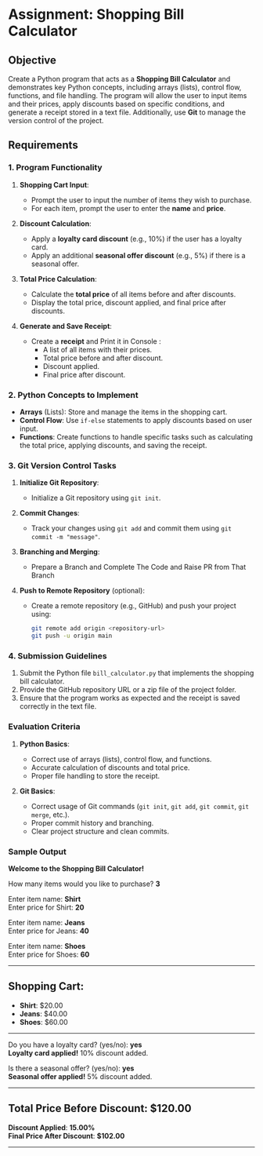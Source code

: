 # **Assignment: Shopping Bill Calculator**

## **Objective**
Create a Python program that acts as a **Shopping Bill Calculator** and demonstrates key Python concepts, including arrays (lists), control flow, functions, and file handling. The program will allow the user to input items and their prices, apply discounts based on specific conditions, and generate a receipt stored in a text file. Additionally, use **Git** to manage the version control of the project.

## **Requirements**

### **1. Program Functionality**
1. **Shopping Cart Input**:
   - Prompt the user to input the number of items they wish to purchase.
   - For each item, prompt the user to enter the **name** and **price**.

2. **Discount Calculation**:
   - Apply a **loyalty card discount** (e.g., 10%) if the user has a loyalty card.
   - Apply an additional **seasonal offer discount** (e.g., 5%) if there is a seasonal offer.

3. **Total Price Calculation**:
   - Calculate the **total price** of all items before and after discounts.
   - Display the total price, discount applied, and final price after discounts.

4. **Generate and Save Receipt**:
   - Create a **receipt** and Print it in Console :
     - A list of all items with their prices.
     - Total price before and after discount.
     - Discount applied.
     - Final price after discount.

### **2. Python Concepts to Implement**
- **Arrays** (Lists): Store and manage the items in the shopping cart.
- **Control Flow**: Use `if-else` statements to apply discounts based on user input.
- **Functions**: Create functions to handle specific tasks such as calculating the total price, applying discounts, and saving the receipt.

### **3. Git Version Control Tasks**
1. **Initialize Git Repository**:
   - Initialize a Git repository using `git init`.

2. **Commit Changes**:
   - Track your changes using `git add` and commit them using `git commit -m "message"`.

3. **Branching and Merging**:
   - Prepare a Branch and Complete The Code and Raise PR from That Branch
     
4. **Push to Remote Repository** (optional):
   - Create a remote repository (e.g., GitHub) and push your project using:
     ```bash
     git remote add origin <repository-url>
     git push -u origin main
     ```

### **4. Submission Guidelines**
1. Submit the Python file `bill_calculator.py` that implements the shopping bill calculator.
2. Provide the GitHub repository URL or a zip file of the project folder.
3. Ensure that the program works as expected and the receipt is saved correctly in the text file.

### **Evaluation Criteria**
1. **Python Basics**:
   - Correct use of arrays (lists), control flow, and functions.
   - Accurate calculation of discounts and total price.
   - Proper file handling to store the receipt.

2. **Git Basics**:
   - Correct usage of Git commands (`git init`, `git add`, `git commit`, `git merge`, etc.).
   - Proper commit history and branching.
   - Clear project structure and clean commits.

### **Sample Output**

**Welcome to the Shopping Bill Calculator!**

How many items would you like to purchase? **3**

Enter item name: **Shirt**  
Enter price for Shirt: **20**

Enter item name: **Jeans**  
Enter price for Jeans: **40**

Enter item name: **Shoes**  
Enter price for Shoes: **60**

---

## **Shopping Cart:**

- **Shirt**: $20.00  
- **Jeans**: $40.00  
- **Shoes**: $60.00  

---

Do you have a loyalty card? (yes/no): **yes**  
**Loyalty card applied!** 10% discount added.

Is there a seasonal offer? (yes/no): **yes**  
**Seasonal offer applied!** 5% discount added.

---

## **Total Price Before Discount**: **$120.00**  
**Discount Applied**: **15.00%**  
**Final Price After Discount**: **$102.00**

---
